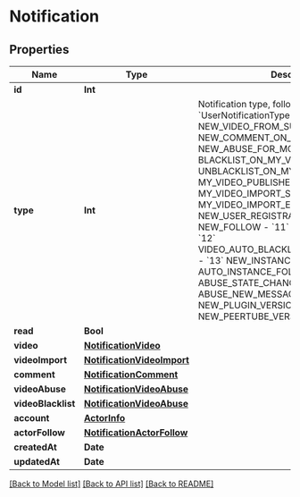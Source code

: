 # Notification

## Properties
Name | Type | Description | Notes
------------ | ------------- | ------------- | -------------
**id** | **Int** |  | [optional] 
**type** | **Int** | Notification type, following the &#x60;UserNotificationType&#x60; enum: - &#x60;1&#x60; NEW_VIDEO_FROM_SUBSCRIPTION - &#x60;2&#x60; NEW_COMMENT_ON_MY_VIDEO - &#x60;3&#x60; NEW_ABUSE_FOR_MODERATORS - &#x60;4&#x60; BLACKLIST_ON_MY_VIDEO - &#x60;5&#x60; UNBLACKLIST_ON_MY_VIDEO - &#x60;6&#x60; MY_VIDEO_PUBLISHED - &#x60;7&#x60; MY_VIDEO_IMPORT_SUCCESS - &#x60;8&#x60; MY_VIDEO_IMPORT_ERROR - &#x60;9&#x60; NEW_USER_REGISTRATION - &#x60;10&#x60; NEW_FOLLOW - &#x60;11&#x60; COMMENT_MENTION - &#x60;12&#x60; VIDEO_AUTO_BLACKLIST_FOR_MODERATORS - &#x60;13&#x60; NEW_INSTANCE_FOLLOWER - &#x60;14&#x60; AUTO_INSTANCE_FOLLOWING - &#x60;15&#x60; ABUSE_STATE_CHANGE - &#x60;16&#x60; ABUSE_NEW_MESSAGE - &#x60;17&#x60; NEW_PLUGIN_VERSION - &#x60;18&#x60; NEW_PEERTUBE_VERSION  | [optional] 
**read** | **Bool** |  | [optional] 
**video** | [**NotificationVideo**](NotificationVideo.md) |  | [optional] 
**videoImport** | [**NotificationVideoImport**](NotificationVideoImport.md) |  | [optional] 
**comment** | [**NotificationComment**](NotificationComment.md) |  | [optional] 
**videoAbuse** | [**NotificationVideoAbuse**](NotificationVideoAbuse.md) |  | [optional] 
**videoBlacklist** | [**NotificationVideoAbuse**](NotificationVideoAbuse.md) |  | [optional] 
**account** | [**ActorInfo**](ActorInfo.md) |  | [optional] 
**actorFollow** | [**NotificationActorFollow**](NotificationActorFollow.md) |  | [optional] 
**createdAt** | **Date** |  | [optional] 
**updatedAt** | **Date** |  | [optional] 

[[Back to Model list]](../README.md#documentation-for-models) [[Back to API list]](../README.md#documentation-for-api-endpoints) [[Back to README]](../README.md)


